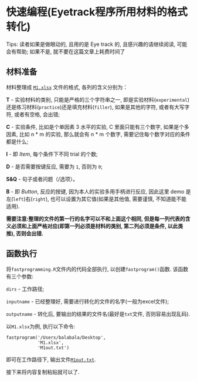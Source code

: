 # 快速编程(Eyetrack程序所用材料的格式转化)
Tips: 读者如果是做眼动的, 且用的是 Eye track 的, 且感兴趣的请继续阅读, 可能会有帮助; 如果不是, 就不要在这篇文章上耗费时间了

## 材料准备
材料整理成 [`M1.xlsx`](https://github.com/usplos/self-programming/raw/master/M1.xlsx) 文件的格式, 各列的含义分别为：

**T** - 实验材料的类别, 只能是严格的三个字符串之一,
即是实验材料(`experimental`)还是练习材料(`practice`)还是填充材料(`filler`),
如果是其他的字符, 或者有大写字符, 或者有空格, 会出错;

**C** - 实验条件, 比如是个单因素 3 水平的实验, C 里面只能有三个数字,
如果是个多因素, 比如 n \* m 的实验, 那么就会有 n \* m 个数字, 需要记住每个数字对应的条件都是什么;

**I** - 即 *Item*, 每个条件下不同 trial 的个数;

**D** - 是否需要按键反应, 需要为 `1`, 否则为 `0`;

**S&Q** - 句子或者问题（/选项）。

**B** - 即 *Button*, 反应的按键, 因为本人的实验多用手柄进行反应,
因此这里 demo 是左(`left`)右(`right`), 也可以设置为其它值(如果是其他值, 需要谨慎, 不知道能不能适用).

**需要注意:整理的文件的第一行的名字可以不和上面这个相同,
但是每一列代表的含义必须和上面严格对应(即第一列必须是材料的类别, 第二列必须是条件, 以此类推), 否则会出错.**

## 函数执行
将`fastprogramming.R`文件内的代码全部执行, 以创建`fastprogram()`函数. 该函数有三个参数:

`dirs` - 工作路径;

`inputname` - 已经整理好, 需要进行转化的文件的名字(一般为excel文件);

`outputname` - 转化后, 要输出的结果的文件名(最好是`txt`文件, 否则容易出现乱码).

以`M1.xlsx`为例, 执行以下命令:
```
fastprogram('/Users/balabala/Desktop',
            'M1.xlsx',
            'M1out.txt')
```

即可在工作路径下, 输出文件[`M1out.txt`](https://github.com/usplos/self-programming/blob/master/M1out.txt).

接下来将内容复制粘贴就可以了.
